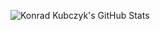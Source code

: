 <!-- ### Hi there 👋 -->

![Konrad Kubczyk's GitHub Stats](https://github-readme-stats.vercel.app/api?username=konradkubczyk&bg_color=22272e&hide_border=true)

<!--
**konradkubczyk/konradkubczyk** is a ✨ _special_ ✨ repository because its `README.md` (this file) appears on your GitHub profile.

Here are some ideas to get you started:

- 🔭 I’m currently working on ...
- 🌱 I’m currently learning ...
- 👯 I’m looking to collaborate on ...
- 🤔 I’m looking for help with ...
- 💬 Ask me about ...
- 📫 How to reach me: ...
- 😄 Pronouns: ...
- ⚡ Fun fact: ...
-->
